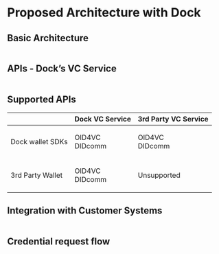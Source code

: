 # Proposed Architecture with Dock

## Basic Architecture

<figure><img src="../../.gitbook/assets/Screenshot 2024-10-16 at 15.55.15.png" alt=""><figcaption></figcaption></figure>

## APIs - Dock’s VC Service

<figure><img src="../../.gitbook/assets/Screenshot 2024-10-16 at 15.55.53.png" alt=""><figcaption></figcaption></figure>

## Supported APIs

&#x20;

|                  | Dock VC Service          | 3rd Party VC Service     |
| ---------------- | ------------------------ | ------------------------ |
| Dock wallet SDKs | <p>OID4VC<br>DIDcomm</p> | <p>OID4VC<br>DIDcomm</p> |
| 3rd Party Wallet | <p>OID4VC<br>DIDcomm</p> | Unsupported              |

## Integration with Customer Systems

<figure><img src="../../.gitbook/assets/Screenshot 2024-10-16 at 15.56.49.png" alt=""><figcaption></figcaption></figure>

## Credential request flow

<figure><img src="../../.gitbook/assets/Screenshot 2024-11-14 at 15.36.26.png" alt=""><figcaption></figcaption></figure>

